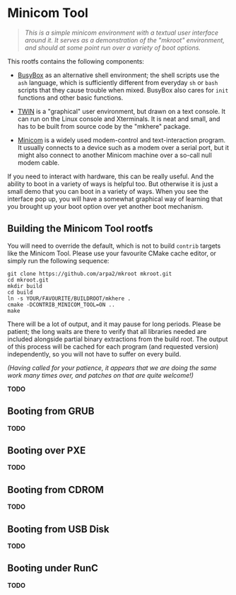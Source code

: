 # Minicom Tool

> *This is a simple minicom environment with a textual user interface
> around it.  It serves as a demonstration of the "mkroot" environment,
> and should at some point run over a variety of boot options.*

This rootfs contains the following components:

  * [BusyBox](https://busybox.net) as an alternative shell environment;
    the shell scripts use the `ash` language, which is sufficiently
    different from everyday `sh` or `bash` scripts that they cause
    trouble when mixed.  BusyBox also cares for `init` functions and
    other basic functions.

  * [TWIN](https://github.com/cosmos72/twin) is a "graphical" user
    environment, but drawn on a text console.  It can run on the
    Linux console and Xterminals.  It is neat and small, and has to
    be built from source code by the "mkhere" package.

  * [Minicom](https://en.wikipedia.org/wiki/Minicom) is a widely used
    modem-control and text-interaction program.  It usually connects
    to a device such as a modem over a serial port, but it might also
    connect to another Minicom machine over a so-call null modem cable.

If you need to interact with hardware, this can be really useful.  And
the ability to boot in a variety of ways is helpful too.  But otherwise
it is just a small demo that you can boot in a variety of ways.  When
you see the interface pop up, you will have a somewhat graphical way
of learning that you brought up your boot option over yet another
boot mechanism.


## Building the Minicom Tool rootfs

You will need to override the default, which is not to build `contrib`
targets like the Minicom Tool.  Please use your favourite CMake cache
editor, or simply run the following sequence:

```
git clone https://github.com/arpa2/mkroot mkroot.git
cd mkroot.git
mkdir build
cd build
ln -s YOUR/FAVOURITE/BUILDROOT/mkhere .
cmake -DCONTRIB_MINICOM_TOOL=ON ..
make
```

There will be a lot of output, and it may pause for long periods.  Please
be patient; the long waits are there to verify that all libraries needed
are included alongside partial binary extractions from the build root.
The output of this process will be cached for each program (and requested
version) independently, so you will not have to suffer on every build.

*(Having called for your patience, it appears that we are doing the same
work many times over, and patches on that are quite welcome!)*

**TODO**


## Booting from GRUB

**TODO**


## Booting over PXE

**TODO**


## Booting from CDROM

**TODO**


## Booting from USB Disk

**TODO**


## Booting under RunC

**TODO**

